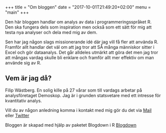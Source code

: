 +++
title = "Om bloggen"
date = "2017-10-01T21:49:20+02:00"
menu = "main"
+++

Den här bloggen handlar om analys av data i programmeringsspråket R. Den ska fungera dels som inspiration men också som ett sätt för mig att testa nya analyser och dela med mig av dem. 

Sen har jag någon slags missionerande idé där jag vill få fler att använda R. Framför allt handlar det väl om att jag tror att SÅ många människor sitter i Excel och gör dataanalys. Det går alldeles utmärkt att göra det men jag tror att mångas vardag skulle bli enklare och framför allt mer effektiv om man använde sig av R.

## Vem är jag då?
Filip Wästberg. En solig kille på 27 vårar som till vardags arbetar på analysföretaget Demoskop. Jag är i grunden statsvetare med ett intresse för kvantitativ analys.

Vill du av någon anledning komma i kontakt med mig gör du det via [Mail](mailto:filip.wastberg@gmail.com) eller [Twitter](https://twitter.com/filipwastberg)

Bloggen är skapad med hjälp av paketet Blogdown i R [Blogdown](https://bookdown.org/yihui/blogdown/) 